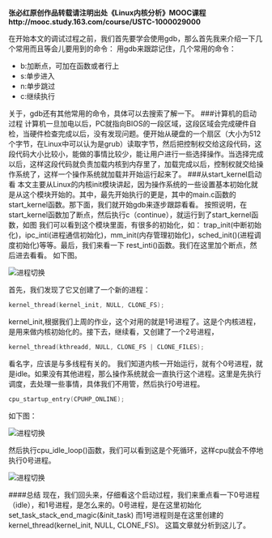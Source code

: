 **张必红原创作品转载请注明出处《Linux内核分析》MOOC课程http://mooc.study.163.com/course/USTC-1000029000**

在开始本文的调试过程之前，我们首先要学会使用gdb，那么首先我来介绍一下几个常用而且等会儿要用到的命令：
用gdb来跟踪记住，几个常用的命令：
- b:加断点，可加在函数或者行上
- s:单步进入
- n:单步跳过
- c:继续执行

关于，gdb还有其他常用的命令，具体可以去搜索了解一下。
###计算机的启动过程
计算机一旦加电以后，PC就指向BIOS的一段区域，这段区域会完成硬件自检，当硬件检查完成以后，没有发现问题。便开始从硬盘的一个扇区（大小为512个字节，在Linux中可以认为是grub）读取字节，然后把控制权交给这段代码，这段代码大小比较小，能做的事情比较少，能让用户进行一些选择操作。当选择完成以后，这样这段代码就负责加载内核到内存里了，加载完成以后，控制权就交给操作系统了，这样一个操作系统就加载并开始运行起来了。
###从start_kernel启动看
本文主要从Linux的内核init模块讲起，因为操作系统的一些设置基本初始化就是从这个模块开始的。其中，最先开始执行的更是，其中的main.c函数的start_kernel函数。那下面，我们就开始gdb来逐步跟踪看看。
按照说明，在start_kernel函数加了断点，然后执行c（continue），就运行到了start_kernel函数，如图
我们可以看到这个模块里面，有很多的初始化，如：
trap_init(中断初始化)，ipc_inti(进程通信初始化)，mm_init(内存管理初始化)，sched_init()(进程调度初始化)等等。最后，我们来看一下 rest_inti()函数。我们在这里加个断点，然后进去看看。
如下图。

![进程切换](1)

首先，我们发现了它又创建了一个新的进程：
``` C
kernel_thread(kernel_init, NULL, CLONE_FS);
```
kernel_init,根据我们上周的作业，这个对用的就是1号进程了。这是个内核进程，是用来做内核初始化的。接下去，继续看，又创建了一个2号进程，
``` C
kernel_thread(kthreadd, NULL, CLONE_FS | CLONE_FILES);
```
看名字，应该是与多线程有关的。
我们知道内核一开始运行，就有个0号进程，就是idle。如果没有其他进程，那么操作系统就会一直执行这个进程。这里是先执行调度，去处理一些事情，具体我们不用管，然后执行0号进程。
``` C
cpu_startup_entry(CPUHP_ONLINE);
```
如下图：

![进程切换](2)

然后执行cpu_idle_loop()函数，我们可以看到这是个死循环，这样cpu就会不停地执行0号进程。

![进程切换](2)

####总结
现在，我们回头来，仔细看这个启动过程，我们来重点看一下0号进程（idle），和1号进程，是怎么来的。0号进程，是在这里初始化set_task_stack_end_magic(&init_task)
而1号进程则是在这里创建的kernel_thread(kernel_init, NULL, CLONE_FS)。
这篇文章就分析到这儿了。
